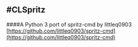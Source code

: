 #CLSpritz
---
####A Python 3 port of spritz-cmd by littleq0903
[https://github.com/littleq0903/spritz-cmd](https://github.com/littleq0903/spritz-cmd)